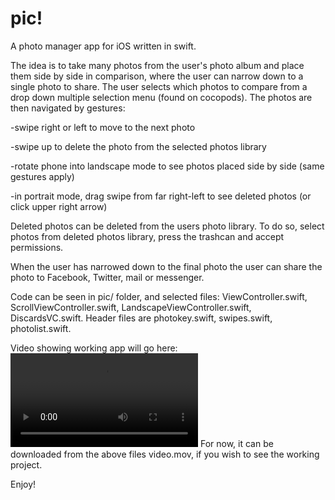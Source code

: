 # pic!

A photo manager app for iOS written in swift. 


The idea is to take many photos from the user's photo album and place them side by side in comparison, where the user can narrow down to a single photo to share. 
The user selects which photos to compare from a drop down multiple selection menu (found on cocopods).
The photos are then navigated by gestures:


-swipe right or left to move to the next photo

-swipe up to delete the photo from the selected photos library

-rotate phone into landscape mode to see photos placed side by side (same gestures apply)

-in portrait mode, drag swipe from far right-left to see deleted photos (or click upper right arrow)


Deleted photos can be deleted from the users photo library. To do so, select photos from deleted photos library, press the trashcan and accept permissions.

When the user has narrowed down to the final photo the user can share the photo to Facebook, Twitter, mail or messenger. 

Code can be seen in pic/ folder, and selected files: ViewController.swift, ScrollViewController.swift, LandscapeViewController.swift, DiscardsVC.swift. Header files are photokey.swift, swipes.swift, photolist.swift.

Video showing working app will go here:
![alt tag](https://raw.github.com/username/projectname/branch/path/to/video.mov)
For now, it can be downloaded from the above files video.mov, if you wish to see the working project.

Enjoy!

